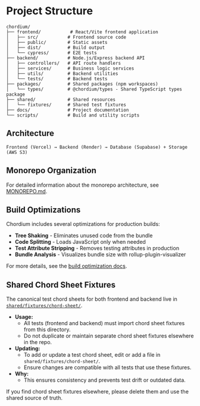# Project Structure

```
chordium/
├── frontend/           # React/Vite frontend application
│   ├── src/           # Frontend source code
│   ├── public/        # Static assets
│   ├── dist/          # Build output
│   └── cypress/       # E2E tests
├── backend/           # Node.js/Express backend API
│   ├── controllers/   # API route handlers
│   ├── services/      # Business logic services
│   ├── utils/         # Backend utilities
│   └── tests/         # Backend tests
├── packages/          # Shared packages (npm workspaces)
│   └── types/         # @chordium/types - Shared TypeScript types package
├── shared/            # Shared resources
│   └── fixtures/      # Shared test fixtures
├── docs/              # Project documentation
└── scripts/           # Build and utility scripts
```

## Architecture

```
Frontend (Vercel) → Backend (Render) → Database (Supabase) + Storage (AWS S3)
```

## Monorepo Organization

For detailed information about the monorepo architecture, see [MONOREPO.md](./MONOREPO.md).

## Build Optimizations

Chordium includes several optimizations for production builds:

- **Tree Shaking** - Eliminates unused code from the bundle
- **Code Splitting** - Loads JavaScript only when needed
- **Test Attribute Stripping** - Removes testing attributes in production
- **Bundle Analysis** - Visualizes bundle size with rollup-plugin-visualizer

For more details, see the [build optimization docs](./build-optimizations.md).

## Shared Chord Sheet Fixtures

The canonical test chord sheets for both frontend and backend live in [`shared/fixtures/chord-sheet/`](../shared/fixtures/chord-sheet/).

- **Usage:**
  - All tests (frontend and backend) must import chord sheet fixtures from this directory.
  - Do not duplicate or maintain separate chord sheet fixtures elsewhere in the repo.
- **Updating:**
  - To add or update a test chord sheet, edit or add a file in `shared/fixtures/chord-sheet/`.
  - Ensure changes are compatible with all tests that use these fixtures.
- **Why:**
  - This ensures consistency and prevents test drift or outdated data.

If you find chord sheet fixtures elsewhere, please delete them and use the shared source of truth.
